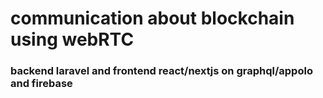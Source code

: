 # communication about blockchain using webRTC
### backend laravel and frontend react/nextjs on graphql/appolo and firebase
